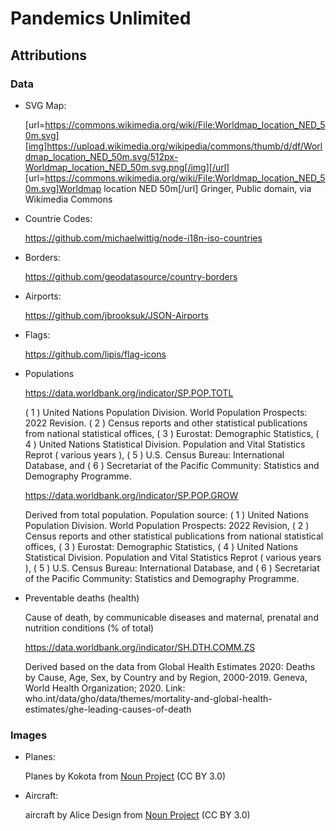# Pandemics Unlimited

## Attributions

### Data

- SVG Map:

  [url=https://commons.wikimedia.org/wiki/File:Worldmap_location_NED_50m.svg][img]https://upload.wikimedia.org/wikipedia/commons/thumb/d/df/Worldmap_location_NED_50m.svg/512px-Worldmap_location_NED_50m.svg.png[/img][/url]
  [url=https://commons.wikimedia.org/wiki/File:Worldmap_location_NED_50m.svg]Worldmap location NED 50m[/url]
  Gringer, Public domain, via Wikimedia Commons

- Countrie Codes:

  https://github.com/michaelwittig/node-i18n-iso-countries

- Borders:

  https://github.com/geodatasource/country-borders

- Airports:

  https://github.com/jbrooksuk/JSON-Airports

- Flags:

  https://github.com/lipis/flag-icons

- Populations

  https://data.worldbank.org/indicator/SP.POP.TOTL

  ( 1 ) United Nations Population Division. World Population Prospects: 2022 Revision. ( 2 ) Census reports and other statistical publications from national statistical offices, ( 3 ) Eurostat: Demographic Statistics, ( 4 ) United Nations Statistical Division. Population and Vital Statistics Reprot ( various years ), ( 5 ) U.S. Census Bureau: International Database, and ( 6 ) Secretariat of the Pacific Community: Statistics and Demography Programme.

  https://data.worldbank.org/indicator/SP.POP.GROW

  Derived from total population. Population source: ( 1 ) United Nations Population Division. World Population Prospects: 2022 Revision, ( 2 ) Census reports and other statistical publications from national statistical offices, ( 3 ) Eurostat: Demographic Statistics, ( 4 ) United Nations Statistical Division. Population and Vital Statistics Reprot ( various years ), ( 5 ) U.S. Census Bureau: International Database, and ( 6 ) Secretariat of the Pacific Community: Statistics and Demography Programme.

- Preventable deaths (health)

  Cause of death, by communicable diseases and maternal, prenatal and nutrition conditions (% of total)

  https://data.worldbank.org/indicator/SH.DTH.COMM.ZS

  Derived based on the data from Global Health Estimates 2020: Deaths by Cause, Age, Sex, by Country and by Region, 2000-2019. Geneva, World Health Organization; 2020. Link: who.int/data/gho/data/themes/mortality-and-global-health-estimates/ghe-leading-causes-of-death

### Images

- Planes:

  Planes by Kokota from <a href="https://thenounproject.com/browse/icons/term/planes/" target="_blank" title="Planes Icons">Noun Project</a> (CC BY 3.0)

- Aircraft:

  aircraft by Alice Design from <a href="https://thenounproject.com/browse/icons/term/aircraft/" target="_blank" title="aircraft Icons">Noun Project</a> (CC BY 3.0)
